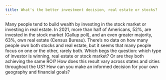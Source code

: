 ```yaml
---
title: What's the better investment decision, real estate or stocks?
---
```

Many people tend to build wealth by investing in the stock market or investing in real estate. In 2021, more than half of Americans, 52%, are invested in the stock market (Gallup poll), and an even greater majority, 63%, own real estate (Census Bureau). There’s no data on how many people own both stocks and real estate, but it seems that many people focus on one or the other, rarely both. 
Which begs the question: which type of investor is winning, real estate or stock market? 
Or are they both achieving the same ROI? How does this result vary across states and cities throughout the US? 
How can you make an informed decision for your own geography and financial goals?
